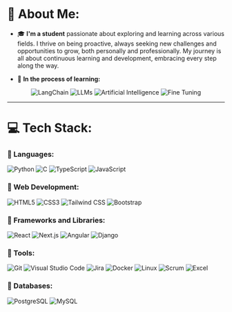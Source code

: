 # 💫 About Me:
- 🎓 **I'm a student** passionate about exploring and learning across various fields. I thrive on being proactive, always seeking new challenges and opportunities to grow, both personally and professionally. My journey is all about continuous learning and development, embracing every step along the way.

- 📘 **In the process of learning:**

<p align="center">
  <img src="https://img.shields.io/badge/langchain-%2300BFFF.svg?style=for-the-badge&logo=langchain&logoColor=white" alt="LangChain"/>
  <img src="https://img.shields.io/badge/llms-%2300FF00.svg?style=for-the-badge&logo=openai&logoColor=white" alt="LLMs"/>
  <img src="https://img.shields.io/badge/AI-%23FF4500.svg?style=for-the-badge&logo=artificialintelligence&logoColor=white" alt="Artificial Intelligence"/>
  <img src="https://img.shields.io/badge/Fine_Tuning-%23FFD700.svg?style=for-the-badge&logo=python&logoColor=white" alt="Fine Tuning"/>
</p>

---

# 💻 Tech Stack:
### 🔹 Languages:
![Python](https://img.shields.io/badge/python-%2314354C.svg?style=for-the-badge&logo=python&logoColor=white)
![C](https://img.shields.io/badge/C-%2300599C.svg?style=for-the-badge&logo=c&logoColor=white)
![TypeScript](https://img.shields.io/badge/TypeScript-%23007ACC.svg?style=for-the-badge&logo=typescript&logoColor=white)
![JavaScript](https://img.shields.io/badge/JavaScript-%23323330.svg?style=for-the-badge&logo=javascript&logoColor=white)


### 🔹 Web Development:
![HTML5](https://img.shields.io/badge/html5-%23E34F26.svg?style=for-the-badge&logo=html5&logoColor=white)
![CSS3](https://img.shields.io/badge/css3-%231572B6.svg?style=for-the-badge&logo=css3&logoColor=white)
![Tailwind CSS](https://img.shields.io/badge/Tailwind_CSS-%2338B2AC.svg?style=for-the-badge&logo=tailwind-css&logoColor=white)
![Bootstrap](https://img.shields.io/badge/bootstrap-%23563D7C.svg?style=for-the-badge&logo=bootstrap&logoColor=white)

### 🔹 Frameworks and Libraries:
![React](https://img.shields.io/badge/react-%2361DAFB.svg?style=for-the-badge&logo=react&logoColor=white)
![Next.js](https://img.shields.io/badge/next.js-%23000000.svg?style=for-the-badge&logo=nextdotjs&logoColor=white)
![Angular](https://img.shields.io/badge/angular-%23DD0031.svg?style=for-the-badge&logo=angular&logoColor=white)
![Django](https://img.shields.io/badge/django-%23092E20.svg?style=for-the-badge&logo=django&logoColor=white)

### 🔹 Tools:
![Git](https://img.shields.io/badge/git-%23F05033.svg?style=for-the-badge&logo=git&logoColor=white)
![Visual Studio Code](https://img.shields.io/badge/VSCode-%23007ACC.svg?style=for-the-badge&logo=visual-studio-code&logoColor=white)
![Jira](https://img.shields.io/badge/jira-%230A0FFF.svg?style=for-the-badge&logo=jira&logoColor=white)
![Docker](https://img.shields.io/badge/docker-%230db7ed.svg?style=for-the-badge&logo=docker&logoColor=white)
![Linux](https://img.shields.io/badge/linux-%23FCC624.svg?style=for-the-badge&logo=linux&logoColor=black)
![Scrum](https://img.shields.io/badge/scrum-%236DB33F.svg?style=for-the-badge&logo=scrum&logoColor=white)
![Excel](https://img.shields.io/badge/Microsoft_Excel-217346?style=for-the-badge&logo=microsoft-excel&logoColor=white)

### 🔹 Databases:
![PostgreSQL](https://img.shields.io/badge/postgresql-%23336791.svg?style=for-the-badge&logo=postgresql&logoColor=white)
![MySQL](https://img.shields.io/badge/mysql-%2300f.svg?style=for-the-badge&logo=mysql&logoColor=white)

